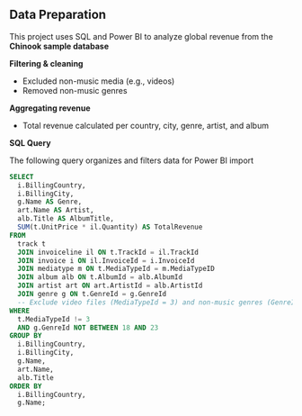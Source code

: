 ## Data Preparation

This project uses SQL and Power BI to analyze global revenue from the **Chinook sample database**

**Filtering & cleaning**  
   - Excluded non-music media (e.g., videos)  
   - Removed non-music genres

**Aggregating revenue**  
   - Total revenue calculated per country, city, genre, artist, and album

**SQL Query**  

The following query organizes and filters data for Power BI import

```sql
SELECT
  i.BillingCountry,
  i.BillingCity,
  g.Name AS Genre,
  art.Name AS Artist,
  alb.Title AS AlbumTitle,
  SUM(t.UnitPrice * il.Quantity) AS TotalRevenue
FROM
  track t
  JOIN invoiceline il ON t.TrackId = il.TrackId
  JOIN invoice i ON il.InvoiceId = i.InvoiceId
  JOIN mediatype m ON t.MediaTypeId = m.MediaTypeID
  JOIN album alb ON t.AlbumId = alb.AlbumId
  JOIN artist art ON art.ArtistId = alb.ArtistId
  JOIN genre g ON t.GenreId = g.GenreId
  -- Exclude video files (MediaTypeId = 3) and non-music genres (GenreId 18-23)
WHERE
  t.MediaTypeId != 3
  AND g.GenreId NOT BETWEEN 18 AND 23
GROUP BY
  i.BillingCountry,
  i.BillingCity,
  g.Name,
  art.Name,
  alb.Title
ORDER BY
  i.BillingCountry,
  g.Name;
